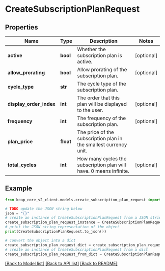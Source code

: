 # CreateSubscriptionPlanRequest


## Properties

Name | Type | Description | Notes
------------ | ------------- | ------------- | -------------
**active** | **bool** | Whether the subscription plan is active. | [optional] 
**allow_prorating** | **bool** | Allow prorating of the subscription plan. | [optional] 
**cycle_type** | **str** | The cycle type of the subscription plan. | 
**display_order_index** | **int** | The order that this plan will be displayed to the user. | [optional] 
**frequency** | **int** | The frequency of the subscription plan. | [optional] 
**plan_price** | **float** | The price of the subscription plan in the smallest currency unit. | 
**total_cycles** | **int** | How many cycles the subscription plan will have.  0 means infinite. | [optional] 

## Example

```python
from keap_core_v2_client.models.create_subscription_plan_request import CreateSubscriptionPlanRequest

# TODO update the JSON string below
json = "{}"
# create an instance of CreateSubscriptionPlanRequest from a JSON string
create_subscription_plan_request_instance = CreateSubscriptionPlanRequest.from_json(json)
# print the JSON string representation of the object
print(CreateSubscriptionPlanRequest.to_json())

# convert the object into a dict
create_subscription_plan_request_dict = create_subscription_plan_request_instance.to_dict()
# create an instance of CreateSubscriptionPlanRequest from a dict
create_subscription_plan_request_from_dict = CreateSubscriptionPlanRequest.from_dict(create_subscription_plan_request_dict)
```
[[Back to Model list]](../README.md#documentation-for-models) [[Back to API list]](../README.md#documentation-for-api-endpoints) [[Back to README]](../README.md)


